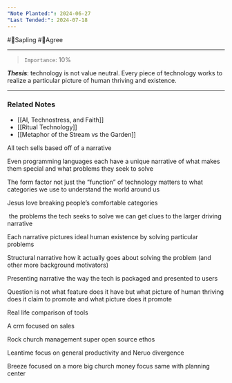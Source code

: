 ```yaml
---
"Note Planted:": 2024-06-27
"Last Tended:": 2024-07-18
---
```

#🌿Sapling #🙂Agree
****
>`Importance`: 10%
 
***Thesis***: technology is not value neutral. Every piece of technology works to realize a particular picture of human thriving and existence.

* * *
### Related Notes 
- [[AI, Technostress, and Faith]]
- [[Ritual Technology]]
- [[Metaphor of the Stream vs the Garden]]


All tech sells based off of a narrative 

Even programming languages each have a unique narrative of what makes them special and what problems they seek to solve 

  The form factor not just the “function” of technology matters to what categories we use to understand the world around us 

Jesus love breaking people’s comfortable categories 

 the problems the tech seeks to solve we can get clues to the larger driving narrative 

Each narrative pictures ideal human existence by solving particular problems 

  

Structural narrative how it actually goes about solving the problem (and other more background motivators)

  

Presenting narrative the way the tech is packaged and presented to users 

  

Question is not what feature does it have but what picture of human thriving does it claim to promote and what picture does it promote 

  

Real life comparison of tools 

  

A crm focused on sales 

  

Rock church management super open source ethos 

  

Leantime focus on general productivity and Neruo divergence 

  

Breeze focused on a more big church money focus same with planning center